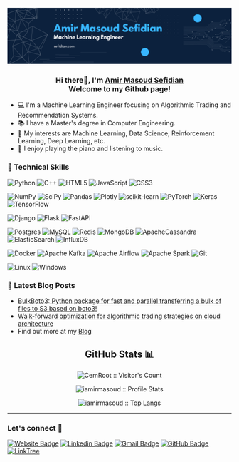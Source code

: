 <p align="center">
  <a href="https://www.sefidian.com/" target="_blank" rel="noreferrer"><img src="assets/sefidian-banner.png" alt="my banner"></a>
</p>

<h3 align="center">
Hi there👋, I'm <a href="https://www.sefidian.com/" target="_blank" rel="noreferrer">Amir Masoud Sefidian</a>
<br>
Welcome to my Github page!
</h3>

- 💻 I'm a Machine Learning Engineer focusing on Algorithmic Trading and Recommendation Systems.
- 📚 I have a Master's degree in Computer Engineering.
- 💙 My interests are Machine Learning, Data Science, Reinforcement Learning, Deep Learning, etc.
- 🎹 I enjoy playing the piano and listening to music.


### 💼 Technical Skills

![Python](https://img.shields.io/badge/python-3670A0?style=for-the-badge&logo=python&logoColor=ffdd54)
![C++](https://img.shields.io/badge/c++-%2300599C.svg?style=for-the-badge&logo=c%2B%2B&logoColor=white)
![HTML5](https://img.shields.io/badge/html5-%23E34F26.svg?style=for-the-badge&logo=html5&logoColor=white)
![JavaScript](https://img.shields.io/badge/javascript-%23323330.svg?style=for-the-badge&logo=javascript&logoColor=%23F7DF1E)
![CSS3](https://img.shields.io/badge/css3-%231572B6.svg?style=for-the-badge&logo=css3&logoColor=white)

[//]: # (![PHP]&#40;https://img.shields.io/badge/php-%23777BB4.svg?style=for-the-badge&logo=php&logoColor=white&#41;)


![NumPy](https://img.shields.io/badge/numpy-%23013243.svg?style=for-the-badge&logo=numpy&logoColor=white)
![SciPy](https://img.shields.io/badge/SciPy-%230C55A5.svg?style=for-the-badge&logo=scipy&logoColor=%white)
![Pandas](https://img.shields.io/badge/pandas-%23150458.svg?style=for-the-badge&logo=pandas&logoColor=white)
![Plotly](https://img.shields.io/badge/Plotly-%233F4F75.svg?style=for-the-badge&logo=plotly&logoColor=white)
![scikit-learn](https://img.shields.io/badge/scikit--learn-%23F7931E.svg?style=for-the-badge&logo=scikit-learn&logoColor=white)
![PyTorch](https://img.shields.io/badge/PyTorch-%23EE4C2C.svg?style=for-the-badge&logo=PyTorch&logoColor=white)
![Keras](https://img.shields.io/badge/Keras-%23D00000.svg?style=for-the-badge&logo=Keras&logoColor=white)
![TensorFlow](https://img.shields.io/badge/TensorFlow-%23FF6F00.svg?style=for-the-badge&logo=TensorFlow&logoColor=white)

![Django](https://img.shields.io/badge/django-%23092E20.svg?style=for-the-badge&logo=django&logoColor=white)
![Flask](https://img.shields.io/badge/Flask-000000?style=for-the-badge&logo=flask&logoColor=white)
![FastAPI](https://img.shields.io/badge/fastapi-109989?style=for-the-badge&logo=FASTAPI&logoColor=white)

![Postgres](https://img.shields.io/badge/postgres-%23316192.svg?style=for-the-badge&logo=postgresql&logoColor=white)
![MySQL](https://img.shields.io/badge/mysql-%2300f.svg?style=for-the-badge&logo=mysql&logoColor=white)
![Redis](https://img.shields.io/badge/redis-%23DD0031.svg?style=for-the-badge&logo=redis&logoColor=white)
![MongoDB](https://img.shields.io/badge/MongoDB-%234ea94b.svg?style=for-the-badge&logo=mongodb&logoColor=white)
![ApacheCassandra](https://img.shields.io/badge/cassandra-%231287B1.svg?style=for-the-badge&logo=apache-cassandra&logoColor=white)
![ElasticSearch](https://img.shields.io/badge/-ElasticSearch-005571?style=for-the-badge&logo=elasticsearch)
![InfluxDB](https://img.shields.io/badge/InfluxDB-22ADF6?style=for-the-badge&logo=InfluxDB&logoColor=white)

![Docker](https://img.shields.io/badge/docker-%230db7ed.svg?style=for-the-badge&logo=docker&logoColor=white)
![Apache Kafka](https://img.shields.io/badge/Apache%20Kafka-000?style=for-the-badge&logo=apachekafka)
![Apache Airflow](https://img.shields.io/badge/Apache%20Airflow-017CEE?style=for-the-badge&logo=Apache%20Airflow&logoColor=white)
![Apache Spark](https://img.shields.io/badge/Apache_Spark-gray?style=for-the-badge&logo=apachespark&logoColor=#E35A16)
![Git](https://img.shields.io/badge/git-%23F05033.svg?style=for-the-badge&logo=git&logoColor=white)

![Linux](https://img.shields.io/badge/Linux-FCC624?style=for-the-badge&logo=linux&logoColor=black)
![Windows](https://img.shields.io/badge/Windows-0078D6?style=for-the-badge&logo=windows&logoColor=white)

### 📝 Latest Blog Posts
- [BulkBoto3: Python package for fast and parallel transferring a bulk of files to S3 based on boto3!](http://www.sefidian.com/2022/03/28/bulkboto3-python-package-for-fast-and-parallel-transferring-a-bulk-of-files-to-s3-based-on-boto3/)
- [Walk-forward optimization for algorithmic trading strategies on cloud architecture](http://www.sefidian.com/2021/12/26/walk-forward-optimization-for-algorithmic-trading-strategies-on-a-cloud-architecture/)
- Find out more at my [Blog](http://www.sefidian.com/archives/)



<h2 align="center">GitHub Stats 📊</h2>

<!-- <h4 align="center">:eyes:</h4> -->

<p align="center"><img src="https://profile-counter.glitch.me/{iamirmasoud}/count.svg" alt="CemRoot :: Visitor's Count" /></p>


<!-- <h4 align="center">Profile Stats:</h4> -->

<p align="center"><img src="https://github-readme-stats.vercel.app/api?username=iamirmasoud&show_icons=true&theme=github_dark&include_all_commits=true&count_private=true&hide=contribs,prs" alt="iamirmasoud :: Profile Stats" /></p>

<!-- <h4 align="center">Top Langs:</h4> -->

<p align="center"><img src="https://github-readme-stats.vercel.app/api/top-langs/?username=iamirmasoud&layout=compact&theme=github_dark" alt="iamirmasoud :: Top Langs" /></p>

---
###  Let's connect 💭

[![Website Badge](https://img.shields.io/badge/-sefidian.com-informational?style=for-the-badge&labelColor=informational&logo=Google-chrome&logoColor=white&link=https://sefidian.com/)](https://sefidian.com/) 
[![Linkedin Badge](https://img.shields.io/badge/-Amir%20Masoud-blue?style=for-the-badge&logo=Linkedin&logoColor=white&link=https://www.linkedin.com/in/amir-masoud/)](https://www.linkedin.com/in/amir-masoud)
[![Gmail Badge](https://img.shields.io/badge/A.M.Sefidian@Gmail.COM-D14836?style=for-the-badge&logo=Gmail&logoColor=white)](mailto:a.m.sefidian@gmail.com)
[![GitHub Badge](https://img.shields.io/badge/-iamirmasoud-black?style=for-the-badge&logo=github)](https://github.com/iamirmasoud)
[![LinkTree](https://img.shields.io/badge/linktree-39E09B?style=for-the-badge&logo=linktree&logoColor=white)](https://linktr.ee/amir_masoud)
<!-- [![Gitlab Badge](https://img.shields.io/badge/-amir__masoud-blueviolet?style=for-the-badge&logo=gitlab)](https://gitlab.com/amir_masoud) -->


<!--
**iamirmasoud/iamirmasoud** is a ✨ _special_ ✨ repository because its `README.md` (this file) appears on your GitHub profile.

Here are some ideas to get you started:

- 🔭 I’m currently working on ...
- 🌱 I’m currently learning ...
- 👯 I’m looking to collaborate on ...
- 🤔 I’m looking for help with ...
- 💬 Ask me about ...
- 📫 How to reach me: ...
- 😄 Pronouns: ...
- ⚡ Fun fact: ...

### 📈 GitHub Stats
![iamirmasoud github stats](https://github-readme-stats.vercel.app/api?username=iamirmasoud&show_icons=true&theme=github_dark&include_all_commits=true&count_private=true&hide=contribs,prs)

[![Top Langs](https://github-readme-stats.vercel.app/api/top-langs/?username=iamirmasoud&layout=compact&theme=github_dark)](https://github.com/iamirmasoud/)

-->
